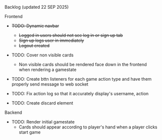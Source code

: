 Backlog (updated 22 SEP 2025)

Frontend
 - ~~TODO: Dynamic navbar~~
   - ~~Logged in users should not see log in or sign up tab~~
   - ~~Sign up logs user in immediately~~
   - ~~Logout created~~
  
 - TODO: Cover non visible cards
    - Non visible cards should be rendered face down in the frontend when rendering a gamestate
  
 - TODO: Create bttn listeners for each game action type and have them properly send message to web socket
   
 - TODO: Fix action log so that it accurately display's username, action

 - TODO: Create discard element



Backend
- TODO: Render initial gamestate
  - Cards should appear according to player's hand when a player clicks start game
